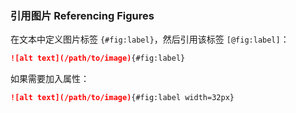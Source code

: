 ### 引用图片 Referencing Figures

在文本中定义图片标签 `{#fig:label}`，然后引用该标签 `[@fig:label]`：

```markdown
![alt text](/path/to/image){#fig:label}
```

如果需要加入属性：

```markdown
![alt text](/path/to/image){#fig:label width=32px}
```
